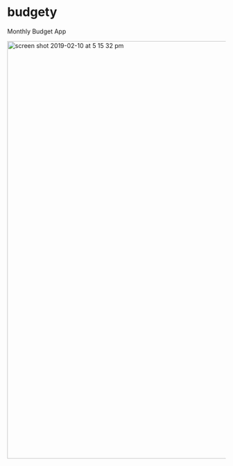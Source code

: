 # budgety
Monthly Budget App

<img width="962" alt="screen shot 2019-02-10 at 5 15 32 pm" src="https://user-images.githubusercontent.com/35313629/52543405-55baec00-2d5e-11e9-906c-853dbdd45467.png">
